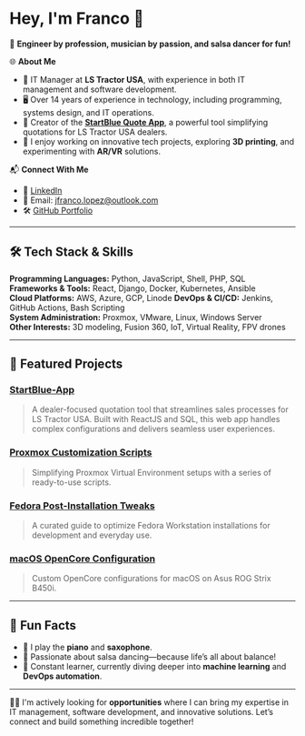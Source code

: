 # Hey, I'm Franco 👋

🔧 **Engineer by profession, musician by passion, and salsa dancer for fun!**  

🌐 **About Me**  
- 🌟 IT Manager at **LS Tractor USA**, with experience in both IT management and software development.  
- 🖥️ Over 14 years of experience in technology, including programming, systems design, and IT operations.  
- 🚀 Creator of the [**StartBlue Quote App**](https://startblue.lstractorusa.com), a powerful tool simplifying quotations for LS Tractor USA dealers.  
- 🌱 I enjoy working on innovative tech projects, exploring **3D printing**, and experimenting with **AR/VR** solutions.  

📬 **Connect With Me**  
- 💼 [LinkedIn](https://www.linkedin.com/in/jfranco-lopez/)  
- 📧 Email: jfranco.lopez@outlook.com  
- 🛠️ [GitHub Portfolio](https://github.com/solosoyfranco)  

---

## 🛠️ Tech Stack & Skills  
**Programming Languages:** Python, JavaScript, Shell, PHP, SQL  
**Frameworks & Tools:** React, Django, Docker, Kubernetes, Ansible  
**Cloud Platforms:** AWS, Azure, GCP, Linode
**DevOps & CI/CD:** Jenkins, GitHub Actions, Bash Scripting  
**System Administration:** Proxmox, VMware, Linux, Windows Server  
**Other Interests:** 3D modeling, Fusion 360, IoT, Virtual Reality, FPV drones  

---

## 🚀 Featured Projects  
### [**StartBlue-App**](https://github.com/solosoyfranco/StartBlue-App)  
> A dealer-focused quotation tool that streamlines sales processes for LS Tractor USA. Built with ReactJS and SQL, this web app handles complex configurations and delivers seamless user experiences.

### [**Proxmox Customization Scripts**](https://github.com/solosoyfranco/Proxmox)  
> Simplifying Proxmox Virtual Environment setups with a series of ready-to-use scripts.

### [**Fedora Post-Installation Tweaks**](https://github.com/solosoyfranco/Fedora)  
> A curated guide to optimize Fedora Workstation installations for development and everyday use.

### [**macOS OpenCore Configuration**](https://github.com/solosoyfranco/macOS-nVidia-Strix-B450i)  
> Custom OpenCore configurations for macOS on Asus ROG Strix B450i.

---

## 🌟 Fun Facts  
- 🎷 I play the **piano** and **saxophone**.  
- 💃 Passionate about salsa dancing—because life’s all about balance!  
- 🌱 Constant learner, currently diving deeper into **machine learning** and **DevOps automation**.

---

👨‍💻 I'm actively looking for **opportunities** where I can bring my expertise in IT management, software development, and innovative solutions. Let’s connect and build something incredible together!
